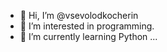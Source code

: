 - 👋 Hi, I’m @vsevolodkocherin
- 👀 I’m interested in programming.
- 🌱 I’m currently learning Python
...

<!---
vsevolodkocherin/vsevolodkocherin is a ✨ special ✨ repository because its `README.md` (this file) appears on your GitHub profile.
You can click the Preview link to take a look at your changes.
--->
